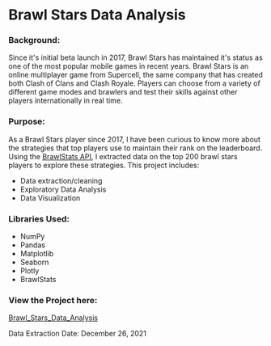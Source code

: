 # Brawl Stars Data Analysis

### Background:
Since it's initial beta launch in 2017, Brawl Stars has maintained it's status as one of the most popular mobile games in recent years.
Brawl Stars is an online multiplayer game from Supercell, the same company that has created both Clash of Clans and Clash Royale. Players can
choose from a variety of different game modes and brawlers and test their skills against other players internationally in real time.

### Purpose:
As a Brawl Stars player since 2017, I have been curious to know more about the strategies that top players use to maintain their rank
on the leaderboard. Using the [BrawlStats API](https://brawlstats.readthedocs.io/en/latest/), I extracted data on the top 200 brawl stars players
to explore these strategies. This project includes:
  * Data extraction/cleaning
  * Exploratory Data Analysis
  * Data Visualization

### Libraries Used:
* NumPy
* Pandas
* Matplotlib
* Seaborn
* Plotly
* BrawlStats

### View the Project here:
[Brawl_Stars_Data_Analysis](https://github.com/amanjina/Brawl_Stars_Data_Analysis/blob/main/Brawl%20Stars%20Data%20Analysis.ipynb)

Data Extraction Date: December 26, 2021
  
 

